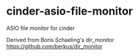 # cinder-asio-file-monitor
ASIO file monitor for cinder

Derived from Boris Schaeling's dir_monitor
https://github.com/berkus/dir_monitor
